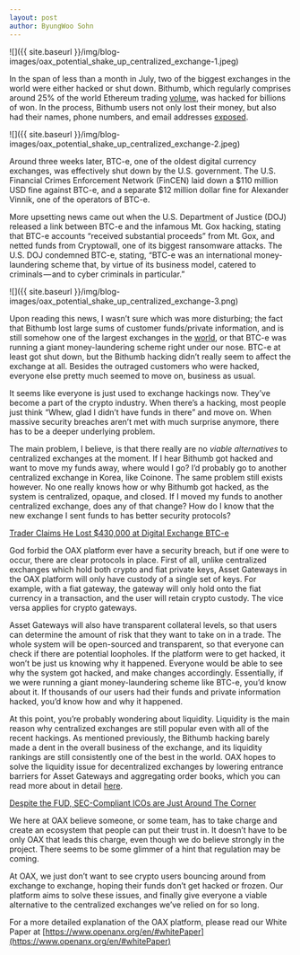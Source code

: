 ```yaml
---
layout: post
author: ByungWoo Sohn
---
```


![]({{ site.baseurl }}/img/blog-images/oax_potential_shake_up_centralized_exchange-1.jpeg)

In the span of less than a month in July, two of the biggest exchanges in the world were either hacked or shut down. Bithumb, which regularly comprises around 25% of the world Ethereum trading [volume](https://coinmarketcap.com/exchanges/volume/24-hour/), was hacked for billions of won. In the process, Bithumb users not only lost their money, but also had their names, phone numbers, and email addresses [exposed](https://bravenewcoin.com/news/fourth-largest-bitcoin-exchange-bithumb-hacked-for-billions-of-won).

![]({{ site.baseurl }}/img/blog-images/oax_potential_shake_up_centralized_exchange-2.jpeg)

Around three weeks later, BTC-e, one of the oldest digital currency exchanges, was effectively shut down by the U.S. government. The U.S. Financial Crimes Enforcement Network (FinCEN) laid down a $110 million USD fine against BTC-e, and a separate $12 million dollar fine for Alexander Vinnik, one of the operators of BTC-e.

More upsetting news came out when the U.S. Department of Justice (DOJ) released a link between BTC-e and the infamous Mt. Gox hacking, stating that BTC-e accounts “received substantial proceeds” from Mt. Gox, and netted funds from Cryptowall, one of its biggest ransomware attacks. The U.S. DOJ condemned BTC-e, stating, “BTC-e was an international money-laundering scheme that, by virtue of its business model, catered to criminals — and to cyber criminals in particular.”

![]({{ site.baseurl }}/img/blog-images/oax_potential_shake_up_centralized_exchange-3.png)

Upon reading this news, I wasn’t sure which was more disturbing; the fact that Bithumb lost large sums of customer funds/private information, and is still somehow one of the largest exchanges in the [world](https://coinmarketcap.com/exchanges/volume/24-hour/), or that BTC-e was running a giant money-laundering scheme right under our nose. BTC-e at least got shut down, but the Bithumb hacking didn’t really seem to affect the exchange at all. Besides the outraged customers who were hacked, everyone else pretty much seemed to move on, business as usual.

It seems like everyone is just used to exchange hackings now. They’ve become a part of the crypto industry. When there’s a hacking, most people just think “Whew, glad I didn’t have funds in there” and move on. When massive security breaches aren’t met with much surprise anymore, there has to be a deeper underlying problem.

The main problem, I believe, is that there really are no _viable alternatives_ to centralized exchanges at the moment. If I hear Bithumb got hacked and want to move my funds away, where would I go? I’d probably go to another centralized exchange in Korea, like Coinone. The same problem still exists however. No one really knows how or why Bithumb got hacked, as the system is centralized, opaque, and closed. If I moved my funds to another centralized exchange, does any of that change? How do I know that the new exchange I sent funds to has better security protocols?

[Trader Claims He Lost $430,000 at Digital Exchange BTC-e](https://cointelegraph.com/news/trader-claims-he-lost-430000-at-digital-exchange-btc-e)

God forbid the OAX platform ever have a security breach, but if one were to occur, there are clear protocols in place. First of all, unlike centralized exchanges which hold both crypto and fiat private keys, Asset Gateways in the OAX platform will only have custody of a single set of keys. For example, with a fiat gateway, the gateway will only hold onto the fiat currency in a transaction, and the user will retain crypto custody. The vice versa applies for crypto gateways.

Asset Gateways will also have transparent collateral levels, so that users can determine the amount of risk that they want to take on in a trade. The whole system will be open-sourced and transparent, so that everyone can check if there are potential loopholes. If the platform were to get hacked, it won’t be just us knowing why it happened. Everyone would be able to see why the system got hacked, and make changes accordingly. Essentially, if we were running a giant money-laundering scheme like BTC-e, you’d know about it. If thousands of our users had their funds and private information hacked, you’d know how and why it happened.

At this point, you’re probably wondering about liquidity. Liquidity is the main reason why centralized exchanges are still popular even with all of the recent hackings. As mentioned previously, the Bithumb hacking barely made a dent in the overall business of the exchange, and its liquidity rankings are still consistently one of the best in the world. OAX hopes to solve the liquidity issue for decentralized exchanges by lowering entrance barriers for Asset Gateways and aggregating order books, which you can read more about in detail [here](https://medium.com/@OAX_Foundation/credit-risk-and-liquidity-6a7e0a279cde).

[Despite the FUD, SEC-Compliant ICOs are Just Around The Corner](https://cointelegraph.com/news/despite-the-fud-sec-compliant-icos-are-just-around-the-corner)

We here at OAX believe someone, or some team, has to take charge and create an ecosystem that people can put their trust in. It doesn’t have to be only OAX that leads this charge, even though we do believe strongly in the project. There seems to be some glimmer of a hint that regulation may be coming.

At OAX, we just don’t want to see crypto users bouncing around from exchange to exchange, hoping their funds don’t get hacked or frozen. Our platform aims to solve these issues, and finally give everyone a viable alternative to the centralized exchanges we’ve relied on for so long.

For a more detailed explanation of the OAX platform, please read our White Paper at [https://www.openanx.org/en/#whitePaper](https://www.openanx.org/en/#whitePaper)